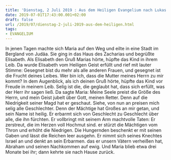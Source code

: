 ```yaml
---
title: 'Dienstag, 2 Juli 2019 : Aus dem Heiligen Evangelium nach Lukas - Lk 1,39-56.'
date: 2019-07-01T17:43:00.001+02:00
draft: false
url: /2019/07/dienstag-2-juli-2019-aus-dem-heiligen.html
tags: 
- EVANGELIUM
---
```


In jenen Tagen machte sich Maria auf den Weg und eilte in eine Stadt im Bergland von Judäa. Sie ging in das Haus des Zacharias und begrüßte Elisabeth. Als Elisabeth den Gruß Marias hörte, hüpfte das Kind in ihrem Leib. Da wurde Elisabeth vom Heiligen Geist erfüllt und rief mit lauter Stimme: Gesegnet bist du mehr als alle anderen Frauen, und gesegnet ist die Frucht deines Leibes. Wer bin ich, dass die Mutter meines Herrn zu mir kommt? In dem Augenblick, als ich deinen Gruß hörte, hüpfte das Kind vor Freude in meinem Leib. Selig ist die, die geglaubt hat, dass sich erfüllt, was der Herr ihr sagen ließ. Da sagte Maria: Meine Seele preist die Größe des Herrn, und mein Geist jubelt über Gott, meinen Retter. Denn auf die Niedrigkeit seiner Magd hat er geschaut. Siehe, von nun an preisen mich selig alle Geschlechter. Denn der Mächtige hat Großes an mir getan, und sein Name ist heilig. Er erbarmt sich von Geschlecht zu Geschlecht über alle, die ihn fürchten. Er vollbringt mit seinem Arm machtvolle Taten: Er zerstreut, die im Herzen voll Hochmut sind. er stürzt die Mächtigen vom Thron und erhöht die Niedrigen. Die Hungernden beschenkt er mit seinen Gaben und lässt die Reichen leer ausgehn. Er nimmt sich seines Knechtes Israel an und denkt an sein Erbarmen. das er unsern Vätern verheißen hat, Abraham und seinen Nachkommen auf ewig. Und Maria blieb etwa drei Monate bei ihr; dann kehrte sie nach Hause zurück.